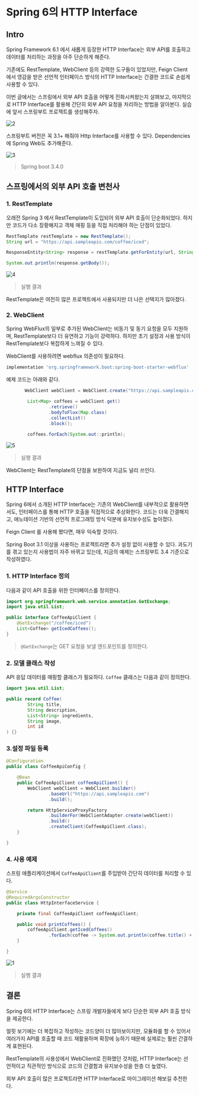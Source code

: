 # Spring 6의 HTTP Interface

## Intro

Spring Framework 6.1 에서 새롭게 등장한 HTTP Interface는 외부 API를 호출하고 데이터를 처리하는 과정을 아주 단순하게 해준다.

기존에도 RestTemplate, WebClient 등의 강력한 도구들이 있었지만, Feign Client 에서 영감을 받은 선언적 인터페이스 방식의 HTTP Interface는 간결한 코드로 손쉽게 사용할 수 있다.

이번 글에서는 스프링에서 외부 API 호출을 어떻게 진화시켜왔는지 살펴보고, 마지막으로 HTTP Interface를 활용해 간단히 외부 API 요청을 처리하는 방법을 알아본다. 실습에 앞서 스프링부트 프로젝트를 생성해주자.

![2](https://raw.githubusercontent.com/ShanePark/mdblog/main/backend/spring/HTTP-Interface.assets/2.webp)

스프링부트 버전은 꼭 3.1+ 해줘야 Http Interface를 사용할 수 있다. Dependencies에 Spring Web도 추가해준다.

![3](https://raw.githubusercontent.com/ShanePark/mdblog/main/backend/spring/HTTP-Interface.assets/3.webp)

> Spring boot 3.4.0

## 스프링에서의 외부 API 호출 변천사

### 1. RestTemplate

오래전 Spring 3 에서 RestTemplate이 도입되어 외부 API 호출이 단순화되었다. 하지만 코드가 다소 장황해지고 객체 매핑 등을 직접 처리해야 하는 단점이 있었다.

```java
RestTemplate restTemplate = new RestTemplate();
String url = "https://api.sampleapis.com/coffee/iced";

ResponseEntity<String> response = restTemplate.getForEntity(url, String.class);

System.out.println(response.getBody());
```

![4](https://raw.githubusercontent.com/ShanePark/mdblog/main/backend/spring/HTTP-Interface.assets/4.webp)

> 실행 결과

RestTemplate은 여전히 많은 프로젝트에서 사용되지만 더 나은 선택지가 많아졌다.

### 2. WebClient

Spring WebFlux의 일부로 추가된 WebClient는 비동기 및 동기 요청을 모두 지원하며, RestTemplate보다 더 유연하고 기능이 강력하다. 하지만 초기 설정과 사용 방식이 RestTemplate보다 복잡하게 느껴질 수 있다.

WebClient를 사용하려면 webflux 의존성이 필요하다.

```groovy
implementation 'org.springframework.boot:spring-boot-starter-webflux'
```

예제 코드는 아래와 같다.

```java
       WebClient webClient = WebClient.create("https://api.sampleapis.com/coffee/iced");

        List<Map> coffees = webClient.get()
                .retrieve()
                .bodyToFlux(Map.class)
                .collectList()
                .block();

        coffees.forEach(System.out::println);
```

![5](https://raw.githubusercontent.com/ShanePark/mdblog/main/backend/spring/HTTP-Interface.assets/5.webp)

> 실행 결과

WebClient는 RestTemplate의 단점을 보완하여 지금도 널리 쓰인다.

## HTTP Interface

Spring 6에서 소개된 HTTP Interface는 기존의 WebClient를 내부적으로 활용하면서도, 인터페이스를 통해 HTTP 호출을 직접적으로 추상화한다. 코드는 더욱 간결해지고, 애노테이션 기반의 선언적 프로그래밍 방식 덕분에 유지보수성도 높아졌다.

Feign Client 를 사용해 봤다면, 매우 익숙할 것이다.

Spring Boot 3.1 이상을 사용하는 프로젝트라면 추가 설정 없이 사용할 수 있다. 과도기를 겪고 있는지 사용법이 자주 바뀌고 있는데, 지금의 예제는 스프링부트 3.4 기준으로 작성하였다.

### 1. HTTP Interface 정의

다음과 같이 API 호출을 위한 인터페이스를 정의한다.

```java
import org.springframework.web.service.annotation.GetExchange;
import java.util.List;

public interface CoffeeApiClient {
    @GetExchange("/coffee/iced")
    List<Coffee> getIcedCoffees();
}
```

> `@GetExchange`는 GET 요청을 보낼 엔드포인트를 정의한다.

### 2. 모델 클래스 작성

API 응답 데이터를 매핑할 클래스가 필요하다. `Coffee` 클래스는 다음과 같이 정의한다.

```java
import java.util.List;

public record Coffee(
        String title,
        String description,
        List<String> ingredients,
        String image,
        int id
) {}
```

### 3.설정 파일 등록

```java
@Configuration
public class CoffeeApiConfig {

    @Bean
    public CoffeeApiClient coffeeApiClient() {
        WebClient webClient = WebClient.builder()
                .baseUrl("https://api.sampleapis.com")
                .build();

        return HttpServiceProxyFactory
                .builderFor(WebClientAdapter.create(webClient))
                .build()
                .createClient(CoffeeApiClient.class);
    }

}
```

### 4. 사용 예제

스프링 애플리케이션에서 `CoffeeApiClient`를 주입받아 간단히 데이터를 처리할 수 있다.

```java
@Service
@RequiredArgsConstructor
public class HttpInterfaceService {

    private final CoffeeApiClient coffeeApiClient;

    public void printCoffees() {
        coffeeApiClient.getIcedCoffees()
                .forEach(coffee -> System.out.println(coffee.title() + " - " + coffee.description()));
    }

}
```

![1](https://raw.githubusercontent.com/ShanePark/mdblog/main/backend/spring/HTTP-Interface.assets/1.webp)

> 실행 결과

## 결론

Spring 6의 HTTP Interface는 스프링 개발자들에게 보다 단순한 외부 API 호출 방식을 제공한다.

얼핏 보기에는 더 복잡하고 작성하는 코드양이 더 많아보이지만, 모듈화를 할 수 있어서 여러가지 API를 호출할 때 코드 재활용하며 확장에 능하기 때문에 실제로는 훨씬 간결하게 표현된다.

RestTemplate의 사용성에서 WebClient로 진화했던 것처럼, HTTP Interface는 선언적이고 직관적인 방식으로 코드의 간결함과 유지보수성을 한층 더 높였다.

외부 API 호출이 많은 프로젝트라면 HTTP Interface로 마이그레이션 해보길 추천한다.